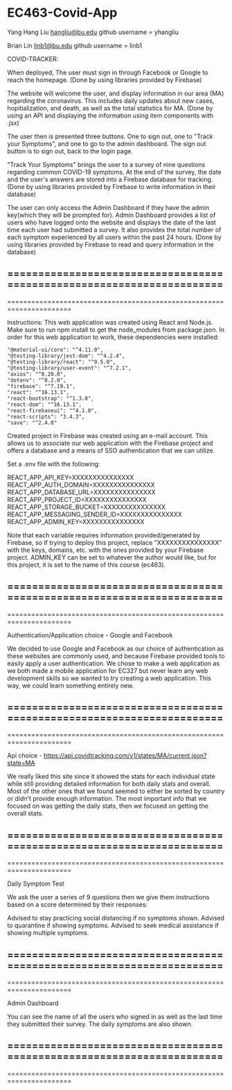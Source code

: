 # EC463-Covid-App

Yang Hang Liu 
hangliu@bu.edu
github username = yhangliu

Brian Lin
linb1@bu.edu
github username = linb1

COVID-TRACKER:

When deployed, The user must sign in through Facebook or Google to reach the homepage. 
(Done by using libraries provided by Firebase)

The website will welcome the user, and display information in our area (MA) regarding the coronavirus. This includes daily updates about new cases, hopitialization, and death, as well as the total statistics for MA. 
(Done by using an API and displaying the information using item components with .jsx)

The user then is presented three buttons. One to sign out, one to "Track your Symptoms", and one to go to the admin dashboard. The sign out button is to sign out, back to the login page.

"Track Your Symptoms" brings the user to a survey of nine questions regarding common COVID-19 symptoms. At the end of the survey, the date and the user's answers are stored into a Firebase database for tracking. 
(Done by using libraries provided by Firebase to write information in their database)

The user can only access the Admin Dashboard if they have the admin key(which they will be prompted for). Admin Dashboard provides a list of users who have logged onto the website and displays the date of the last time each user had submitted a survey. It also provides the total number of each symptom experienced by all users within the past 24 hours.
(Done by using libraries provided by Firebase to read and query information in the database)

======================================================================
----------------------------------------------------------------------
======================================================================

Instructions:
This web application was created using React and Node.js.
Make sure to run npm install to get the node_modules from package.json.
In order for this web application to work, these dependencies were installed:

    "@material-ui/core": "^4.11.0",
    "@testing-library/jest-dom": "^4.2.4",
    "@testing-library/react": "^9.5.0",
    "@testing-library/user-event": "^7.2.1",
    "axios": "^0.20.0",
    "dotenv": "^8.2.0",
    "firebase": "^7.19.1",
    "react": "^16.13.1",
    "react-bootstrap": "^1.3.0",
    "react-dom": "^16.13.1",
    "react-firebaseui": "^4.1.0",
    "react-scripts": "3.4.3",
    "save": "^2.4.0"
    
Created project in Firebase was created using an e-mail account. This allows us to associate our web application with the Firebase project and offers a database and a means of SSO authentication that we can utilize. 

Set a .env file with the following:

REACT_APP_API_KEY=XXXXXXXXXXXXXXX
REACT_APP_AUTH_DOMAIN=XXXXXXXXXXXXXXX
REACT_APP_DATABASE_URL=XXXXXXXXXXXXXXX
REACT_APP_PROJECT_ID=XXXXXXXXXXXXXXX
REACT_APP_STORAGE_BUCKET=XXXXXXXXXXXXXXX
REACT_APP_MESSAGING_SENDER_ID=XXXXXXXXXXXXXXX
REACT_APP_ADMIN_KEY=XXXXXXXXXXXXXXX

Note that each variable requires information provided/generated by Firebase, so if trying to deploy this project, replace "XXXXXXXXXXXXXXX" with the keys, domains, etc. with the ones provided by your Firebase project. ADMIN_KEY can be set to whatever the author would like, but for this project, it is set to the name of this course (ec463).

======================================================================
----------------------------------------------------------------------
======================================================================

Authentication/Application choice - Google and Facebook

We decided to use Google and Facebook as our choice of authentication as these websites are commonly used, and because Firebase provided tools to easily apply a user authentication.
We chose to make a web application as we both made a mobile application for EC327 but never learn any web development skills so we wanted to try creating a web application. This way, we could learn something entirely new.

======================================================================
----------------------------------------------------------------------
======================================================================

Api choice - https://api.covidtracking.com/v1/states/MA/current.json?state=MA

We really liked this site since it showed the stats for each individual state while still providing detailed information for both daily stats and overall. Most of the other ones that we found
seemed to either be sorted by country or didn't provide enough information.
The most important info that we focused on was getting the daily stats, then we focused on getting the overall stats.

======================================================================
----------------------------------------------------------------------
======================================================================

Daily Symptom Test

We ask the user a series of 9 questions then we give them instructions based on a score determined by their responses:

Advised to stay practicing social distancing if no symptoms shown.
Advised to quarantine if showing symptoms.
Advised to seek medical assistance if showing multiple symptoms.

======================================================================
----------------------------------------------------------------------
======================================================================

Admin Dashboard

You can see the name of all the users who signed in as well as the last time they submitted their survey. The daily symptoms are also shown.

======================================================================
----------------------------------------------------------------------
======================================================================
